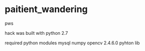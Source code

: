 paitient_wandering
==================

pws

hack was built with python 2.7

required python modules
mysql
numpy
opencv 2.4.6.0 pyhton lib
